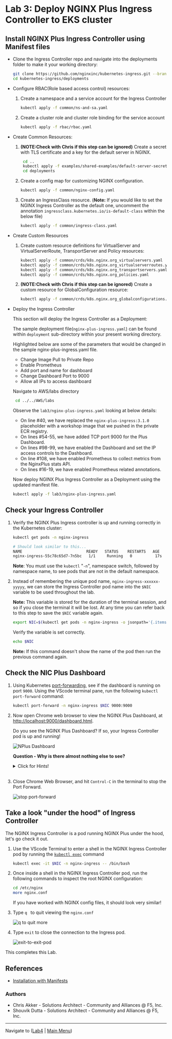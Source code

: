 # Lab 3: Deploy NGINX Plus Ingress Controller to EKS cluster


## Install NGINX Plus Ingress Controller using Manifest files
- Clone the Ingress Controller repo and navigate into the deployments folder to make it your working directory:
   ```bash
   git clone https://github.com/nginxinc/kubernetes-ingress.git --branch v3.1.0
   cd kubernetes-ingress/deployments
   ```

- Configure RBAC(Role based access control) resources:
  1. Create a namespace and a service account for the Ingress Controller
     ```bash
     kubectl apply -f common/ns-and-sa.yaml
     ```
  2. Create a cluster role and cluster role binding for the service account
     ```bash
     kubectl apply -f rbac/rbac.yaml
     ```

- Create Common Resources:
  1. **(NOTE:Check with Chris if this step can be ignored)** Create a secret with TLS certificate and a key for the default server in NGINX.
     ```bash
      cd ..
      kubectl apply -f examples/shared-examples/default-server-secret/default-server-secret.yaml
      cd deployments
     ```
  2. Create a config map for customizing NGINX configuration.
     ```bash
     kubectl apply -f common/nginx-config.yaml
     ```
  3. Create an IngressClass resource. (**Note:** If you would like to set the NGINX Ingress Controller as the default one, uncomment the annotation `ingressclass.kubernetes.io/is-default-class` within the below file)
     ```bash
     kubectl apply -f common/ingress-class.yaml
     ```

- Create Custom Resources
  1. Create custom resource definitions for VirtualServer and VirtualServerRoute, TransportServer and Policy resources:
     ```bash
     kubectl apply -f common/crds/k8s.nginx.org_virtualservers.yaml
     kubectl apply -f common/crds/k8s.nginx.org_virtualserverroutes.yaml
     kubectl apply -f common/crds/k8s.nginx.org_transportservers.yaml
     kubectl apply -f common/crds/k8s.nginx.org_policies.yaml
     ```
   
   2. **(NOTE:Check with Chris if this step can be ignored)** Create a custom resource for GlobalConfiguration resource:
      ```bash
      kubectl apply -f common/crds/k8s.nginx.org_globalconfigurations.yaml
      ```

- Deploy the Ingress Controller
  
   This section will deploy the Ingress Controller as a Deployment:

   The sample deployment file(`nginx-plus-ingress.yaml`) can be found within `deployment` sub-directory within your present working directory.

   Highlighted below are some of the parameters that would be changed in the sample nginx-plus-ingress.yaml file.

   - Change Image Pull to Private Repo
   - Enable Prometheus
   - Add port and name for dashboard
   - Change Dashboard Port to 9000
   - Allow all IPs to access dashboard
  
  Navigate to AWS/labs directory 
  ```bash
   cd ../../AWS/labs
  ```
  
  Observe the `lab3/nginx-plus-ingress.yaml` looking at below details:
  - On line #40, we have replaced the `nginx-plus-ingress:3.1.0` placeholder with a workshop image that we pushed in the private ECR registry.
  - On lines #54-55, we have added TCP port 9000 for the Plus Dashboard.
  - On lines #98-99, we have enabled the Dashboard and set the IP access controls to the Dashboard.
  - On line #108, we have enabled Prometheus to collect metrics from the NginxPlus stats API.
  - On lines #16-19, we have enabled Prometheus related annotations.


   Now deploy NGINX Plus Ingress Controller as a Deployment using the updated manifest file.
   ```bash
   kubectl apply -f lab3/nginx-plus-ingress.yaml
   ```

## Check your Ingress Controller

1. Verify the NGINX Plus Ingress controller is up and running correctly in the Kubernetes cluster:

   ```bash
   kubectl get pods -n nginx-ingress
   ```

   ```bash
   # Should look similar to this...
   NAME                            READY   STATUS    RESTARTS   AGE
   nginx-ingress-55c78c65d7-7n5bc   1/1     Running   0          17s
   ```

   **Note**: You must use the `kubectl` "`-n`", namespace switch, followed by namespace name, to see pods that are not in the default namespace.

1. Instead of remembering the unique pod name, `nginx-ingress-xxxxxx-yyyyy`, we can store the Ingress Controller pod name into the `$NIC` variable to be used throughout the lab.

   **Note:** This variable is stored for the duration of the terminal session, and so if you close the terminal it will be lost. At any time you can refer back to this step to save the `$NIC` variable again.

   ```bash
   export NIC=$(kubectl get pods -n nginx-ingress -o jsonpath='{.items[0].metadata.name}')
   ```

   Verify the variable is set correctly.
   ```bash
   echo $NIC
   ```
   **Note:** If this command doesn't show the name of the pod then run the previous command again.


## Check the NIC Plus Dashboard

1. Using Kubernetes [port-forwarding](https://kubernetes.io/docs/tasks/access-application-cluster/port-forward-access-application-cluster/), see if the dashboard is running on port `9000`. Using the VScode terminal pane, run the following `kubectl port-forward` command:

   ```bash
   kubectl port-forward -n nginx-ingress $NIC 9000:9000
   ```

1. Now open Chrome web browser to view the NGINX Plus Dashboard, at [http://localhost:9000/dashboard.html](http://localhost:9000/dashboard.html). 
   
   Do you see the NGINX Plus Dashboard? If so, your Ingress Controller pod is up and running!

   ![NPlus Dashboard](./media/NplusDashboard-port-forward.png)

   **Question - Why is there almost nothing else to see?**  

   <details><summary>Click for Hints!</summary>
   <br/>
   <p>
   <strong>Answer</strong> – you have not configured the Ingress Controller to handle any traffic yet, but you will in the next Lab.
   </p>
   </details>
   </br>

2. Close Chrome Web Browser, and hit `Control-C` in the terminal to stop the Port Forward.

   ![stop port-forward](media/port-forward-ctrl-c.png)

## Take a look "under the hood" of Ingress Controller

The NGINX Ingress Controller is a pod running NGINX Plus under the hood, let's go check it out.

1. Use the VScode Terminal to enter a shell in the NGINX Ingress Controller pod by running the [`kubectl exec`](https://kubernetes.io/docs/tasks/debug-application-cluster/get-shell-running-container/) command 

   ```bash
   kubectl exec -it $NIC -n nginx-ingress -- /bin/bash
   ```

2. Once inside a shell in the NGINX Ingress Controller pod, run the following commands to inspect the root NGINX configuration:

   ```bash
   cd /etc/nginx
   more nginx.conf
   ```

   If you have worked with NGINX config files, it should look very similar!

3. Type `q ` to quit viewing the `nginx.conf `

   ![q to quit more](media/more-command-q-quit.png)

4. Type `exit` to close the connection to the Ingress pod.

   ![exit-to-exit-pod](media/exit-to-exit-pod.png)

This completes this Lab.

## References
- [Installation with Manifests](https://docs.nginx.com/nginx-ingress-controller/installation/installation-with-manifests/)


### Authors
- Chris Akker - Solutions Architect - Community and Alliances @ F5, Inc.
- Shouvik Dutta - Solutions Architect - Community and Alliances @ F5, Inc.

-------------
Navigate to ([Lab4](../lab4/readme.md) | [Main Menu](../LabGuide.md))